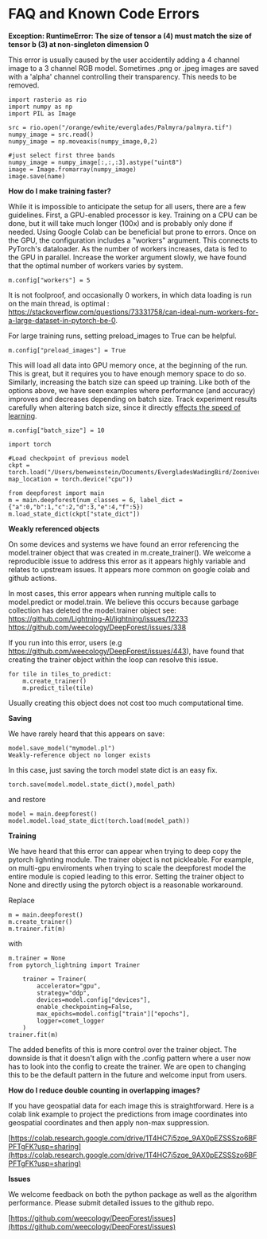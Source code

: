 # FAQ and Known Code Errors

**Exception: RuntimeError: The size of tensor a (4) must match the size of tensor b (3) at non-singleton dimension 0**

This error is usually caused by the user accidentily adding a 4 channel image to a 3 channel RGB model. Sometimes .png or .jpeg images are saved with a 'alpha' channel controlling their transparency. This needs to be removed.

```
import rasterio as rio
import numpy as np
import PIL as Image

src = rio.open("/orange/ewhite/everglades/Palmyra/palmyra.tif")
numpy_image = src.read()
numpy_image = np.moveaxis(numpy_image,0,2)

#just select first three bands
numpy_image = numpy_image[:,:,:3].astype("uint8")
image = Image.fromarray(numpy_image)
image.save(name)
```

**How do I make training faster?**

While it is impossible to anticipate the setup for all users, there are a few guidelines. First, a GPU-enabled processor is key. Training on a CPU can be done, but it will take much longer (100x) and is probably only done if needed. Using Google Colab can be beneficial but prone to errors. Once on the GPU, the configuration includes a "workers" argument. This connects to PyTorch's dataloader. As the number of workers increases, data is fed to the GPU in parallel. Increase the worker argument slowly, we have found that the optimal number of workers varies by system.

```
m.config["workers"] = 5
```

It is not foolproof, and occasionally 0 workers, in which data loading is run on the main thread, is optimal : https://stackoverflow.com/questions/73331758/can-ideal-num-workers-for-a-large-dataset-in-pytorch-be-0.

For large training runs, setting preload_images to True can be helpful. 

```
m.config["preload_images"] = True
```

This will load all data into GPU memory once, at the beginning of the run. This is great, but it requires you to have enough memory space to do so.
Similarly, increasing the batch size can speed up training. Like both of the options above, we have seen examples where performance (and accuracy) improves and decreases depending on batch size. Track experiment results carefully when altering batch size, since it directly [effects the speed of learning](https://www.baeldung.com/cs/learning-rate-batch-size).

```
m.config["batch_size"] = 10
```

```
import torch

#Load checkpoint of previous model
ckpt = torch.load("/Users/benweinstein/Documents/EvergladesWadingBird/Zooniverse/species_model/snapshots/species_model.pl", map_location = torch.device("cpu"))

from deepforest import main
m = main.deepforest(num_classes = 6, label_dict = {"a":0,"b":1,"c":2,"d":3,"e":4,"f":5})
m.load_state_dict(ckpt["state_dict"])
```

**Weakly referenced objects**

On some devices and systems we have found an error referencing the model.trainer object that was created in m.create_trainer(). 
We welcome a reproducible issue to address this error as it appears highly variable and relates to upstream issues. It appears more common on google colab and github actions.

In most cases, this error appears when running multiple calls to model.predict or model.train. We believe this occurs because garbage collection has deleted the model.trainer object see:
https://github.com/Lightning-AI/lightning/issues/12233
https://github.com/weecology/DeepForest/issues/338

If you run into this error, users (e.g https://github.com/weecology/DeepForest/issues/443), have found that creating the trainer object within the loop can resolve this issue.

```
for tile in tiles_to_predict:
    m.create_trainer()
    m.predict_tile(tile)
```
Usually creating this object does not cost too much computational time.

**Saving**

We have rarely heard that this appears on save:
```
model.save_model("mymodel.pl")
Weakly-reference object no longer exists
```

In this case, just saving the torch model state dict is an easy fix.

```
torch.save(model.model.state_dict(),model_path)
```

and restore

```
model = main.deepforest()
model.model.load_state_dict(torch.load(model_path))
```

**Training**

We have heard that this error can appear when trying to deep copy the pytorch lighnting module. The trainer object is not pickleable.
For example, on multi-gpu enviroments when trying to scale the deepforest model the entire module is copied leading to this error.
Setting the trainer object to None and directly using the pytorch object is a reasonable workaround. 

Replace

```
m = main.deepforest()
m.create_trainer()
m.trainer.fit(m)
```

with

```
m.trainer = None
from pytorch_lightning import Trainer

    trainer = Trainer(
        accelerator="gpu",
        strategy="ddp",
        devices=model.config["devices"],
        enable_checkpointing=False,
        max_epochs=model.config["train"]["epochs"],
        logger=comet_logger
    )
trainer.fit(m)
```
The added benefits of this is more control over the trainer object. 
The downside is that it doesn't align with the .config pattern where a user now has to look into the config to create the trainer. 
We are open to changing this to be the default pattern in the future and welcome input from users.

**How do I reduce double counting in overlapping images?**

If you have geospatial data for each image this is straightforward. 
Here is a colab link example to project the predictions from image coordinates into geospatial coordinates and then apply non-max suppression.

[https://colab.research.google.com/drive/1T4HC7i5zqe_9AX0pEZSSSzo6BFPFTgFK?usp=sharing](https://colab.research.google.com/drive/1T4HC7i5zqe_9AX0pEZSSSzo6BFPFTgFK?usp=sharing)

**Issues**

We welcome feedback on both the python package as well as the algorithm performance. Please submit detailed issues to the github repo.

[https://github.com/weecology/DeepForest/issues](https://github.com/weecology/DeepForest/issues)
